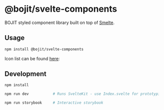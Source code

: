 # @bojit/svelte-components

BOJIT styled component library built on top of [Smelte](https://smeltejs.com).

## Usage

```bash
npm install @bojit/svelte-components
```

Icon list can be found [here](https://fonts.google.com/icons?selected=Material+Icons):

## Development

```bash
npm install

npm run dev           # Runs SvelteKit - use Index.svelte for prototyping

npm run storybook     # Interactive storybook
```
